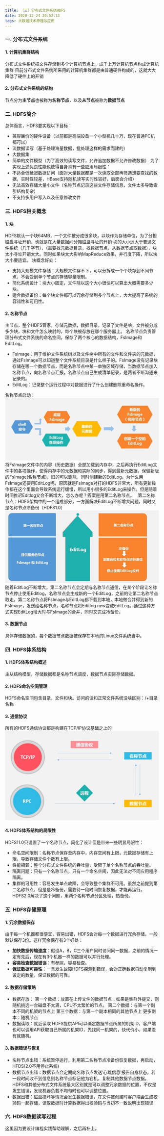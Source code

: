```yaml
---
title: （三）分布式文件系统HDFS
date: 2020-12-24 20:52:13
tags: 大数据技术原理与应用
---
```


### 一. 分布式文件系统

#### 1. 计算机集群结构
分布式文件系统把文件存储到多个计算机节点上，成千上万计算机节点构成计算机集群
目前分布式文件系统所采用的计算机集群都是由普通硬件构成的，这就大大降低了硬件上的开销

#### 2. 分布式文件系统的结构
节点分为**主节点**也被称为**名称节点**，以及**从节点**被称为**数据节点**

### 二. HDFS简介
总体而言，HDFS要实现以下目标：
- 兼容廉价的硬件设备（以前都是高端设备一个小型机几十万，现在普通PC机都可以）
- 流数据读写（基于处理海量数据，批处理这样的需求而建的）
- 大数据集
- 简单的文件模型（为了高效的读写文件，允许追加数据不允许修改数据）
为了实现上述优良性能也使得自身具有一些应用局限性：
- 不适合低延迟数据访问（面对大量数据都是一次读取全部再筛选想要查找的数据，实时性较差，HBase支持随机读写实时性较好，后面会介绍）
- 无法高效存储大量小文件（名称节点记录这些文件存储信息，文件太多导致索引结构复杂）
- 不支持多用户写入以及任意修改文件

### 三. HDFS相关概念
#### 1. 块
HDFS默认一个块64MB，一个文件被分成很多块，以块作为存储单位，为了分担磁盘寻址开销，也就是在大量数据间分摊磁盘寻址的开销
块的大小远大于普通文件系统（几千字节），（需要找元数据目录，找数据节点，从数据节点取数据），块太小寻址开销太大。同时如果块太大影响MapReduce效果，并行度下降，所以块大小要适宜。
块概念好处：
- 支持大规模文件存储：大规模文件存不下，可以分拆成一个个块存到不同节点，不会受到单个节点的存储容量限制。
- 简化系统设计：块大小固定，文件除以这个大小很快可以算出大概需要多少块。
- 适合数据备份：每个块文件都可以冗余存储到多个节点上，大大提高了系统的容错性和可用性。

#### 2. 名称节点
主节点，整个HDFS管家，存储元数据，数据目录，记录了文件是啥，文件被分成多少块，块和文件怎么映射的，每个块被存放在哪个服务器上。
名称节点负责管理分布式文件系统的命名空间，保存了两个核心的数据结构，FsImage和EditLog。
- FsImage：用于维护文件系统树以及文件树中所有的文件和文件夹的元数据，通过FsImage可以知道整个文件系统目录是什么样子的。FsImage没有记录块存储在哪一个数据节点，而是名称节点中某一单独区域存储，当数据节点加入名称节点，向名称节点汇报，名称节点自己生成清单记录，是两者不断沟通来记录的。
- EditLog：记录整个运行过程中对数据进行了什么创建删除重命名操作。

名称节点启动：
![](/images/大数据概述/名称节点启动.jpg)
将FsImage文件中的内容（历史数据）全部加载到内存中，之后再执行EditLog文件中的各项操作，使得内存中的元数据和实际的同步，得到最新元数据，保留新版的FsImage(名称节点)，旧的可以删除，同时创建新的EditLog。为什么用FsImage还要用EditLog呢，原因就是FsImage对打的HDFS非常大，所有更新操作都在这个里面会导致系统运行缓慢，所以用小很多的EditLog来操作。但是随着时间推迟Editlog又会不断增大，怎么办呢？答案是用第二名称节点。
&nbsp; 
第二名称节点：HDFS架构中的一个组成部分，一方面解决EditLog不断增大问题，同时又是名称节点冷备份（HDFS1.0）
![](/images/大数据概述/第二名称节点.jpg)
随着EditLog不断增大，第二名称节点会定期与名称节点通信，在某个阶段让名称节点停止使用Editlog，名称节点会生成新的一个EditLog，之前的让第二名称节点取走，第二名称节点将FsImage与EditLog都下载到本地，本地做合并得到新的FsImage，发送给名称节点，名称节点将Editlog.new变成EditLog。通过这种方式实现EditLog增大时与FsImage的合并，同时又完成冷备份。

#### 3. 数据节点
具体存储数据的，每个数据节点数据被保存在本地的Linux文件系统当中。

### 四. HDFS体系结构

#### 1. HDFS体系结构概述
主从结构模型，存储数据都是名称节点调度，数据节点实际存储数据。

#### 2. HDFS命名空间管理
HDFS命名空间包含目录，文件和块。访问的话和正常文件系统没啥区别：/+目录名称

#### 3. 通信协议
所有的HDFS通信协议都是构建在TCP/IP协议基础之上的
![](/images/大数据概述/通信协议.jpg)

#### 4. HDFS体系结构的局限性
HDFS11.0只设置了一个名称节点，简化了设计但是带来一些明显局限性：
- 命名空间限制：名称节点保存至内存中，内存空间有上限，元数据存储有上限，导致存储文件个数有上限。
- 性能瓶颈：整个分布式文件系统的吞吐量，受限于单个名称节点的吞吐量。
- 隔离问题：只有一个名称节点，只有一个命名空间，因此无法对不同应用程序隔离。
- 集群的可用性：容易发生单点故障，会导致整个集群不可用。虽然之前提到第二名称节点，但是是冷备份，需要待一段时间恢复数据，才能再运行。HDFS2.0解决了这个问题，用两个名称节点分区处理，热备份。

### 五. HDFS存储原理

#### 1. 冗余数据保存
由于每一个机器都很便宜，容易出错，HDFS会对每一个数据进行冗余存储，一般默认保存3份。这样冗余保存有3个好处：
- **加快数据传输速度**：假设A，B，C三个用户同时访问同一数据，之前的情况一定有先后，现在有3个机器一样的数据可以并行处理。
- **容易检查数据错误**：有参照，容易检查。
- **保证数据可靠性**：一旦发生故障HDFS探测到错误，会对正确数据自动复制到设定的数量，保证数据的可靠。

#### 2. 数据存储策略
- 数据存放：
第一个数据：放置在上传文件的数据节点；如果是集群外提交，则随机挑选一台磁盘不太满，CPU不太繁忙的节点。
第二个数据：与第一个副本不同的机架的节点上
第三个数据：与第一个副本相同的其他节点上
更多副本：随机节点
- 数据读取：就近读取
HDFS提供API可以确定数据节点所属的机架ID，客户端也可以调用API获取自己所属的机架ID，先找同一机架的，快代价小，如果没有就随机。

#### 3. 数据错误与恢复
- 名称节点出错：系统暂停运行，利用第二名称节点冷备份恢复数据，再启动，HFDS(2.0不用停止系统)
- 数据节点出错：数据节点会定期向名称节点发送‘心跳信息’报告自身状态，若一段时间收不到信息则名称节点标记他为宕机，复制其他数据节点数据。HDFS和其他分布式文件系统最大区别就是可以调整冗余数据的位置，不仅是发生错误，发现机器负载不均匀时也可以调整位置。
- 数据出错：磁盘损坏等情况会发生数据错误，在文件被创建时客户端会生成校验码一起存储，读取数据时计算数据得出校验码与当初不一致说明出现错误

### 六. HDFS数据读写过程
这里因为要设计编程实践帮助理解，之后再补上。